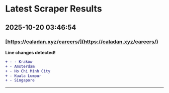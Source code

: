 # Latest Scraper Results

## 2025-10-20 03:46:54

### [https://caladan.xyz/careers/](https://caladan.xyz/careers/)

**Line changes detected!**

```diff
+ - - Kraków
+ - Amsterdam
+ - Ho Chi Minh City
+ - Kuala Lumpur
+ - Singapore
```

---
